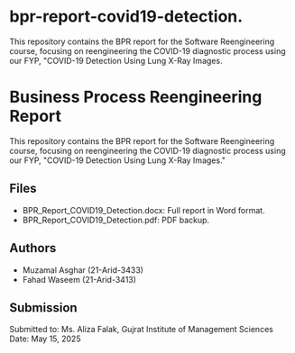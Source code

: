 # bpr-report-covid19-detection.
This repository contains the BPR report for the Software Reengineering course, focusing on reengineering the COVID-19 diagnostic process using our FYP, "COVID-19 Detection Using Lung X-Ray Images.

# Business Process Reengineering Report
This repository contains the BPR report for the Software Reengineering course, focusing on reengineering the COVID-19 diagnostic process using our FYP, "COVID-19 Detection Using Lung X-Ray Images."

## Files
- BPR_Report_COVID19_Detection.docx: Full report in Word format.
- BPR_Report_COVID19_Detection.pdf: PDF backup.

## Authors
- Muzamal Asghar (21-Arid-3433)
- Fahad Waseem (21-Arid-3413)

## Submission
Submitted to: Ms. Aliza Falak, Gujrat Institute of Management Sciences
Date: May 15, 2025
